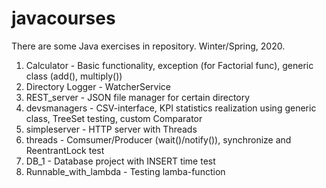 # javacourses
There are some Java exercises in repository.
Winter/Spring, 2020.

1. Calculator - Basic functionality, exception (for Factorial func), generic class (add(), multiply())
2. Directory Logger - WatcherService
3. REST_server - JSON file manager for certain directory
4. devsmanagers - CSV-interface, KPI statistics realization using generic class, TreeSet testing, custom Comparator
5. simpleserver - HTTP server with Threads
6. threads - Comsumer/Producer (wait()/notify()), synchronize and ReentrantLock test
7. DB_1 - Database project with INSERT time test
8. Runnable_with_lambda - Testing lamba-function
